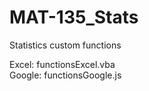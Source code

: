 # MAT-135_Stats
Statistics custom functions

Excel: functionsExcel.vba
<br />
Google: functionsGoogle.js
